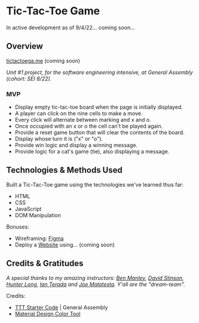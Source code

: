 # Tic-Tac-Toe Game

In active development as of 9/4/22... coming soon...

## Overview

[tictactoega.me](https://tictactoeg.me/) (coming soon)

*Unit #1 project, for the software engineering intensive, at General Assembly (cohort: SEI 8/22).*

### MVP

- Display empty tic-tac-toe board when the page is initially displayed.
- A player can click on the nine cells to make a move.
- Every click will alternate between marking and x and o.
- Once occupied with an x or o the cell can't be played again.
- Provide a reset game button that will clear the contents of the board.
- Display whose turn it is ("x" or "o").
- Provide win logic and display a winning message.
- Provide logic for a cat's game (tie), also displaying a message.

## Technologies & Methods Used

Built a Tic-Tac-Toe game using the technologies we've learned thus far:

- HTML
- CSS
- JavaScript
- DOM Manipulation

Bonuses:

- Wireframing: [Figma](https://www.figma.com/)
- Deploy a [Website](https://tictactoeg.me/) using... (coming soon)
<!-- choose framework-->

## Credits & Gratitudes

*A special thanks to my amazing instructors: [Ben Manley](https://github.com/ManliestBen), [David Stinson](https://github.com/DavidStinson), [Hunter Long](https://github.com/whlong1), [Ian Terada](https://github.com/teradaian) and [Joe Malatesta](https://github.com/JoeMalatesta). Y'all are the "dream-team".*

Credits:

- [TTT Starter Code](https://github.com/SEI-Remote/ttt-weekend) | General Assembly
- [Material Design Color Tool](https://material.io/resources/color/)
